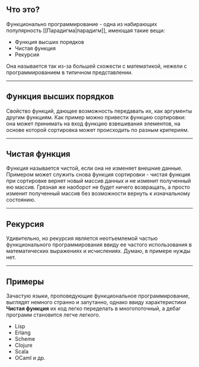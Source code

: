 ## Что это?
Функционально программирование - одна из набирающих популярность [[Парадигма|парадигм]], имеющая такие вещи:
- Функция высших порядков
- Чистая функция
- Рекурсия

Она называется так из-за большей схожести с математикой, нежели с программированием в типичном представлении.

---

## Функция высших порядков
Свойство функций, дающее возможность передавать их, как аргументы другим функциям. Как пример можно привести функцию сортировки: она может принимать на вход функцию взвешивания элементов, на основе которой сортировка может происходить по разным критериям.

---

## Чистая функция
Функция называется чистой, если она не изменяет внешние данные. Примером может служить снова функция сортировки - чистая функция при сортировке вернет новый массив данных и не изменит полученный ею массив. Грязная же наоборот не будет ничего возвращать, а просто изменит полученный массив без возможности вернуть к изначальному состоянию.

---

## Рекурсия
Удивительно, но рекурсия является неотъемлемой частью функционального программирования ввиду ее частого использования в математических выражениях и исчислениях. Думаю, в примере нужды нет.

---

## Примеры
Зачастую языки, проповедующие функциональное программирование, выглядят немного странно и запутанно, однако ввиду характеристики **Чистая функция** их код легко переделать в многопоточный, а дебаг программ становится легче легкого.
- Lisp
- Erlang
- Scheme
- Clojure
- Scala
- OCaml
и др.